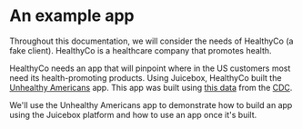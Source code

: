 # An example app

Throughout this documentation, we will consider the needs of HealthyCo \(a fake client\). HealthyCo is a healthcare company that promotes health. 

HealthyCo needs an app that will pinpoint where in the US customers most need its health-promoting products. Using Juicebox, HealthyCo built the [Unhealthy Americans](https://healthyco.juiceboxdata.com/unhealthy-americans) app. This app was built using [this data](https://docs.google.com/spreadsheets/d/1M3buqwkK6JGWL7LxX-EcNDycCdxnYxYxLD9d_d2CDmI/edit?usp=sharing) from the [CDC](https://chronicdata.cdc.gov/Nutrition-Physical-Activity-and-Obesity/Nutrition-Physical-Activity-and-Obesity-Behavioral/hn4x-zwk7).

We'll use the Unhealthy Americans app to demonstrate how to build an app using the Juicebox platform and how to use an app once it's built. 



